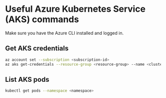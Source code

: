 # Useful Azure Kubernetes Service (AKS) commands

Make sure you have the Azure CLI installed and logged in.

## Get AKS credentials
```bash
az account set --subscription <subscription-id>
az aks get-credentials --resource-group <resource-group> --name <cluster-name> --overwrite-existing
```

## List AKS pods
```bash
kubectl get pods --namespace <namespace>
```

